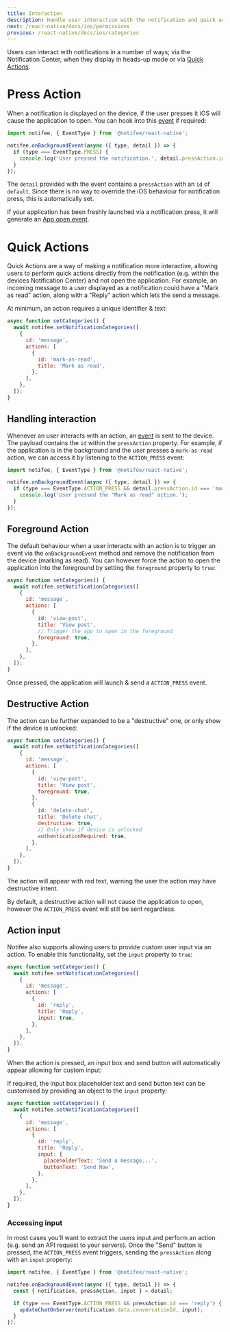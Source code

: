 ```yaml
---
title: Interaction
description: Handle user interaction with the notification and quick actions.
next: /react-native/docs/ios/permissions
previous: /react-native/docs/ios/categories
---
```


Users can interact with notifications in a number of ways; via the Notification Center, when they display in
heads-up mode or via [Quick Actions](#quick-actions).

# Press Action

When a notification is displayed on the device, if the user presses it iOS will cause the application to open. You can
hook into this [event](/react-native/docs/events) if required:

```js
import notifee, { EventType } from '@notifee/react-native';

notifee.onBackgroundEvent(async ({ type, detail }) => {
  if (type === EventType.PRESS) {
    console.log('User pressed the notification.', detail.pressAction.id);
  }
});
```

The `detail` provided with the event contains a `pressAction` with an `id` of `default`. Since there is no way to
override the iOS behaviour for notification press, this is automatically set.

If your application has been freshly launched via a notification press, it will generate an [App open event](/react-native/docs/events#app-open-events).

# Quick Actions

Quick Actions are a way of making a notification more interactive, allowing users to perform quick actions directly from
the notification (e.g. within the devices Notification Center) and not open the application. For example, an incoming
message to a user displayed as a notification could have a "Mark as read" action, along with a "Reply" action which
lets the send a message.

<Vimeo id="ios-category-actions" caption="iOS Category Actions Example" />

At minimum, an action requires a unique identifier & text:

```js
async function setCategories() {
  await notifee.setNotificationCategories([
    {
      id: 'message',
      actions: [
        {
          id: 'mark-as-read',
          title: 'Mark as read',
        },
      ],
    },
  ]);
}
```

## Handling interaction

Whenever an user interacts with an action, an [event](/react-native/docs/events) is sent to the device. The payload
contains the `id` within the `pressAction` property. For example, if the application is in the background and the user
presses a `mark-as-read` action, we can access it by listening to the `ACTION_PRESS` event:

```js
import notifee, { EventType } from '@notifee/react-native';

notifee.onBackgroundEvent(async ({ type, detail }) => {
  if (type === EventType.ACTION_PRESS && detail.pressAction.id === 'mark-as-read') {
    console.log('User pressed the "Mark as read" action.');
  }
});
```

## Foreground Action

The default behaviour when a user interacts with an action is to trigger an event via the `onBackgroundEvent` method
and remove the notification from the device (marking as read). You can however force the action to open the application
into the foreground by setting the `foreground` property to `true`:

```js
async function setCategories() {
  await notifee.setNotificationCategories([
    {
      id: 'message',
      actions: [
        {
          id: 'view-post',
          title: 'View post',
          // Trigger the app to open in the foreground
          foreground: true,
        },
      ],
    },
  ]);
}
```

Once pressed, the application will launch & send a `ACTION_PRESS` event.

## Destructive Action

The action can be further expanded to be a "destructive" one, or only show if the device is unlocked:

```js
async function setCategories() {
  await notifee.setNotificationCategories([
    {
      id: 'message',
      actions: [
        {
          id: 'view-post',
          title: 'View post',
          foreground: true,
        },
        {
          id: 'delete-chat',
          title: 'Delete chat',
          destructive: true,
          // Only show if device is unlocked
          authenticationRequired: true,
        },
      ],
    },
  ]);
}
```

The action will appear with red text, warning the user the action may have destructive intent.

<Vimeo id="ios-action-destructive" caption="iOS Destructive Action" />

By default, a destructive action will not cause the application to open, however the `ACTION_PRESS` event will still be sent
regardless.

## Action input

Notifee also supports allowing users to provide custom user input via an action. To enable this functionality, set the
`input` property to `true`:

```js
async function setCategories() {
  await notifee.setNotificationCategories([
    {
      id: 'message',
      actions: [
        {
          id: 'reply',
          title: 'Reply',
          input: true,
        },
      ],
    },
  ]);
}
```

When the action is pressed, an input box and send button will automatically appear allowing for custom input:

<Vimeo id="ios-action-input" caption="iOS Action Input" />

If required, the input box placeholder text and send button text can be customised by providing an object to the `input`
property:

```js
async function setCategories() {
  await notifee.setNotificationCategories([
    {
      id: 'message',
      actions: [
        {
          id: 'reply',
          title: 'Reply',
          input: {
            placeholderText: 'Send a message...',
            buttonText: 'Send Now',
          },
        },
      ],
    },
  ]);
}
```

### Accessing input

In most cases you'll want to extract the users input and perform an action (e.g. send an API request to your servers).
Once the "Send" button is pressed, the `ACTION_PRESS` event triggers, sending the `pressAction` along with an
`input` property:

```js
import notifee, { EventType } from '@notifee/react-native';

notifee.onBackgroundEvent(async ({ type, detail }) => {
  const { notification, pressAction, input } = detail;

  if (type === EventType.ACTION_PRESS && pressAction.id === 'reply') {
    updateChatOnServer(notification.data.conversationId, input);
  }
});
```
